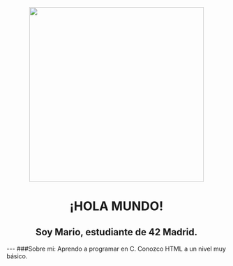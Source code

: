 <div id="header" align="center">
  <img src="https://media.giphy.com/media/v1.Y2lkPTc5MGI3NjExczlkZmFqOGJydHpqdzdndDF4dHNyaTNibHNrcTNvODVxMTk3cTJkcSZlcD12MV9pbnRlcm5hbF9naWZfYnlfaWQmY3Q9Zw/quEsMOrr3hmQ8/giphy.gif)https://media.giphy.com/media/v1.Y2lkPTc5MGI3NjExczlkZmFqOGJydHpqdzdndDF4dHNyaTNibHNrcTNvODVxMTk3cTJkcSZlcD12MV9pbnRlcm5hbF9naWZfYnlfaWQmY3Q9Zw/quEsMOrr3hmQ8/giphy.gif" width="400" />
<h1 align="center">¡HOLA MUNDO!</h1>
  <h2 align="center">Soy Mario, estudiante de 42 Madrid.</h2>
</div>
---
###Sobre mi:
Aprendo a programar en C.
Conozco HTML a un nivel muy básico.
